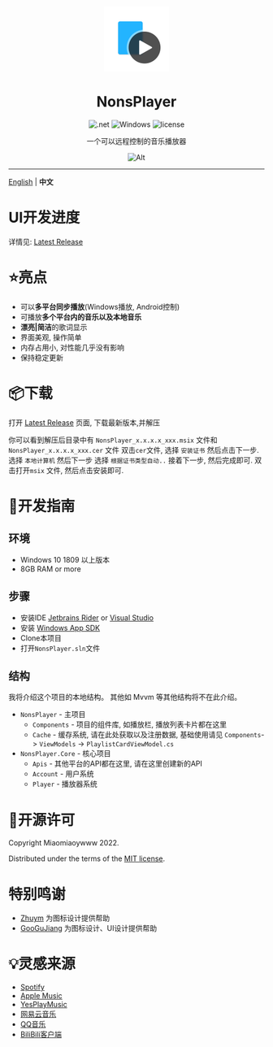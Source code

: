 <div align="center">
<!--![Alt](exp.png "exp")-->

<img src="NonsPlayer-Icon.png" alt="图标" Height="128" Width="128">

# NonsPlayer

![.net](https://img.shields.io/badge/C%23-.net6.0-orange)
![Windows](https://img.shields.io/badge/Windows-10%2B-orange)
![license](https://img.shields.io/github/license/Miaoywww/NeteaseCloudMusicControl)

一个可以远程控制的音乐播放器

![Alt](https://repobeats.axiom.co/api/embed/104248b2c1f2c27f8f5b29df5ab1ab2a4269ed96.svg "Repobeats analytics image")

***

</div>

[English](https://github.com/Miaoyww/NonsPlayer/blob/master/README.md) | **中文**

# UI开发进度

详情见: [Latest Release](https://github.com/Miaoyww/NonsPlayer/releases/latest)

# ⭐亮点

- 可以**多平台同步播放**(Windows播放, Android控制)
- 可播放**多个平台内的音乐以及本地音乐**
- **漂亮|简洁**的歌词显示
- 界面美观, 操作简单
- 内存占用小, 对性能几乎没有影响
- 保持稳定更新

# 📦️下载

打开 [Latest Release](https://github.com/Miaoywww/NeteaseCloudMusicControl/releases) 页面, 下载最新版本,并解压

你可以看到解压后目录中有 `NonsPlayer_x.x.x.x_xxx.msix` 文件和 `NonsPlayer_x.x.x.x_xxx.cer` 文件
双击`cer`文件, 选择 `安装证书` 然后点击下一步.选择 `本地计算机` 然后下一步
选择 `根据证书类型自动..` 接着下一步, 然后完成即可.
双击打开`msix` 文件, 然后点击安装即可.

# 🧭开发指南

## 环境

+ Windows 10 1809 以上版本
+ 8GB RAM or more

## 步骤

+ 安装IDE [Jetbrains Rider](https://www.jetbrains.com/rider/)
  or [Visual Studio](https://visualstudio.microsoft.com/)
+ 安装 [Windows App SDK](https://learn.microsoft.com/en-us/windows/apps/windows-app-sdk/)
+ Clone本项目
+ 打开`NonsPlayer.sln`文件

## 结构

我将介绍这个项目的本地结构。
其他如 Mvvm 等其他结构将不在此介绍。

+ `NonsPlayer` - 主项目
    - `Components` - 项目的组件库, 如播放栏, 播放列表卡片都在这里
    - `Cache` - 缓存系统, 请在此处获取以及注册数据, 基础使用请见
      `Components`-> `ViewModels` -> `PlaylistCardViewModel.cs`
+ `NonsPlayer.Core` - 核心项目
    - `Apis` - 其他平台的API都在这里, 请在这里创建新的API
    - `Account` - 用户系统
    - `Player` - 播放器系统

# 📜开源许可

Copyright Miaomiaoywww 2022.

Distributed under the terms of
the [MIT license](https://github.com/Miaoywww/NeteaseCloudMusicControl/blob/master/LICENSE.txt).

# 特别鸣谢

- [Zhuym](https://github.com/Zhuym07) 为图标设计提供帮助
- [GooGuJiang](https://github.com/GooGuJiang) 为图标设计、UI设计提供帮助

# 💡灵感来源

- [Spotify](https://www.spotify.com/)
- [Apple Music](https://music.apple.com)
- [YesPlayMusic](https://github.com/qier222/YesPlayMusic)
- [网易云音乐](https://music.163.com/)
- [QQ音乐](https://y.qq.com/)
- [BiliBili客户端](https://app.bilibili.com/)
